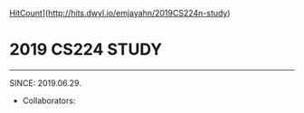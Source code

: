 [HitCount](http://hits.dwyl.io/emjayahn/2019CS224n-study.svg)](http://hits.dwyl.io/emjayahn/2019CS224n-study)

# 2019 CS224 STUDY
---
SINCE: 2019.06.29.

- Collaborators:
  

